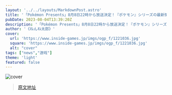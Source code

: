 ```yaml
---
layout: '../../layouts/MarkdownPost.astro'
title: '「Pokémon Presents」8月8日22時から放送決定！『ポケモン』シリーズの最新情報を約35分の映像でをお届け'
pubDate: 2023-08-04T13:39:20Z
description: '「Pokémon Presents」8月8日22時から放送決定！『ポケモン』シリーズの最新情報を約35分の映像でをお届け'
author: '《ねんね太郎》'
cover:
  url: 'https://www.inside-games.jp/imgs/ogp_f/1221036.jpg'
  square: 'https://www.inside-games.jp/imgs/ogp_f/1221036.jpg'
  alt: "cover"
tags: ["news","游戏"]
theme: 'light'
featured: false
---
```


![cover](https://www.inside-games.jp/imgs/ogp_f/1221036.jpg)


>[原文地址](https://www.inside-games.jp/article/2023/08/04/147643.html)  